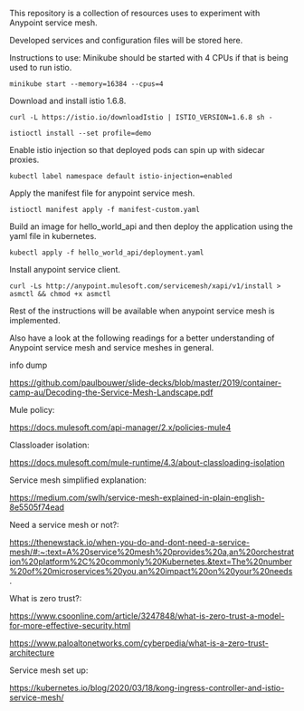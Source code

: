 This repository is a collection of resources uses to experiment with Anypoint service mesh.

Developed services and configuration files will be stored here.

Instructions to use:
Minikube should be started with 4 CPUs if that is being used to run istio.

`minikube start --memory=16384 --cpus=4`

Download and install istio 1.6.8.

`curl -L https://istio.io/downloadIstio | ISTIO_VERSION=1.6.8 sh -`

`istioctl install --set profile=demo`

Enable istio injection so that deployed pods can spin up with sidecar proxies.

`kubectl label namespace default istio-injection=enabled`

Apply the manifest file for anypoint service mesh.

`istioctl manifest apply -f manifest-custom.yaml`

Build an image for hello_world_api and then deploy the application using the yaml file in kubernetes.

`kubectl apply -f hello_world_api/deployment.yaml`

Install anypoint service client.

`curl -Ls http://anypoint.mulesoft.com/servicemesh/xapi/v1/install > asmctl && chmod +x asmctl`

Rest of the instructions will be available when anypoint service mesh is implemented.

Also have a look at the following readings for a better understanding of Anypoint service mesh and service meshes in general.

info dump

https://github.com/paulbouwer/slide-decks/blob/master/2019/container-camp-au/Decoding-the-Service-Mesh-Landscape.pdf

Mule policy:

https://docs.mulesoft.com/api-manager/2.x/policies-mule4

Classloader isolation:

https://docs.mulesoft.com/mule-runtime/4.3/about-classloading-isolation

Service mesh simplified explanation:

https://medium.com/swlh/service-mesh-explained-in-plain-english-8e5505f74ead

Need a service mesh or not?:

https://thenewstack.io/when-you-do-and-dont-need-a-service-mesh/#:~:text=A%20service%20mesh%20provides%20a,an%20orchestration%20platform%2C%20commonly%20Kubernetes.&text=The%20number%20of%20microservices%20you,an%20impact%20on%20your%20needs.

What is zero trust?:

https://www.csoonline.com/article/3247848/what-is-zero-trust-a-model-for-more-effective-security.html

https://www.paloaltonetworks.com/cyberpedia/what-is-a-zero-trust-architecture

Service mesh set up:

https://kubernetes.io/blog/2020/03/18/kong-ingress-controller-and-istio-service-mesh/
